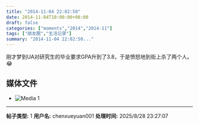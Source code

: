 ```yaml
---
title: "2014-11-04 22:02:50"
date: 2014-11-04T10:00:00+08:00
draft: false
categories: ["moments","2014","2014-11"]
tags: ["朋友圈","生活记录"]
summary: "2014-11-04 22:02:50..."
---
```


刚才梦到UA对研究生的毕业要求GPA升到了3.8，于是愤怒地到街上杀了两个人。😂

## 媒体文件

- ![Media 1](/Moments/photos/2014-11-04/201411042202500.jpg)

---

**帖子类型:** 1
**用户名:** chenxueyuan001
**处理时间:** 2025/8/28 23:27:07